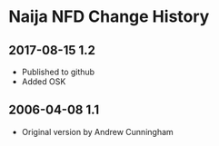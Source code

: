 # Naija NFD Change History

## 2017-08-15 1.2
* Published to github
* Added OSK

## 2006-04-08 1.1
* Original version by Andrew Cunningham
